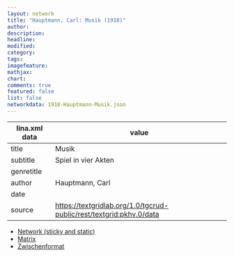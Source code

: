```yaml
---
layout: network
title: "Hauptmann, Carl: Musik (1918)"
author:
description:
headline:
modified:
category:
tags:
imagefeature: 
mathjax: 
chart: 
comments: true
featured: false
list: false
networkdata: 1918-Hauptmann-Musik.json
---
```

lina.xml data  | value
------------- | -------------
title|Musik
subtitle|Spiel in vier Akten
genretitle|
author|Hauptmann, Carl
date|
source|https://textgridlab.org/1.0/tgcrud-public/rest/textgrid:pkhv.0/data


* [Network (sticky and static)](/network448)
* [Matrix](/matrix448)
* [Zwischenformat](/lina448 )
